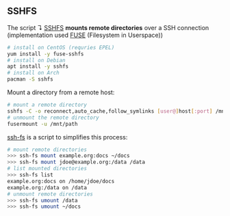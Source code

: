 

## SSHFS

The script ↴ [SSHFS][sshfs] **mounts remote directories** over a SSH connection (implementation used [FUSE][libfuse] (Filesystem in Userspace))

[sshfs]: https://github.com/libfuse/sshfs
[libfuse]: https://github.com/libfuse/libfuse

```bash
# install on CentOS (requries EPEL)
yum install -y fuse-sshfs
# install on Debian
apt install -y sshfs
# install on Arch
pacman -S sshfs
```

Mount a directory from a remote host:

```bash
# mount a remote directory
sshfs -C -o reconnect,auto_cache,follow_symlinks [user@]host[:port] /mnt/path 
# unmount the remote directory
fusermount -u /mnt/path
```

[ssh-fs][06] is a script to simplifies this process:

```bash
# mount remote directories
>>> ssh-fs mount example.org:docs ~/docs
>>> ssh-fs mount jdoe@example.org:/data /data
# list mounted directories
>>> ssh-fs list 
example.org:docs on /home/jdoe/docs
example.org:/data on /data
# unmount remote directories
>>> ssh-fs umount /data
>>> ssh-fs umount ~/docs
```

[06]: ../../bin/ssh-fs
